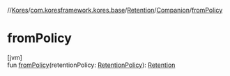 //[Kores](../../../../index.md)/[com.koresframework.kores.base](../../index.md)/[Retention](../index.md)/[Companion](index.md)/[fromPolicy](from-policy.md)

# fromPolicy

[jvm]\
fun [fromPolicy](from-policy.md)(retentionPolicy: [RetentionPolicy](https://docs.oracle.com/javase/8/docs/api/java/lang/annotation/RetentionPolicy.html)): [Retention](../index.md)
